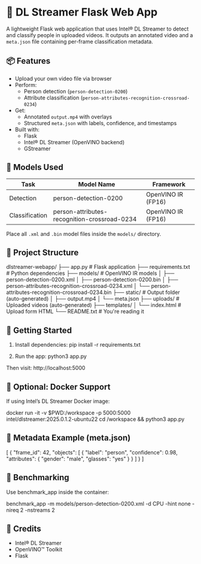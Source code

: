 🎥 DL Streamer Flask Web App
============================

A lightweight Flask web application that uses Intel® DL Streamer to detect and classify people in uploaded videos. 
It outputs an annotated video and a `meta.json` file containing per-frame classification metadata.

📦 Features
-----------
- Upload your own video file via browser
- Perform:
  - Person detection (`person-detection-0200`)
  - Attribute classification (`person-attributes-recognition-crossroad-0234`)
- Get:
  - Annotated `output.mp4` with overlays
  - Structured `meta.json` with labels, confidence, and timestamps
- Built with:
  - Flask
  - Intel® DL Streamer (OpenVINO backend)
  - GStreamer

🧠 Models Used
--------------
Task           | Model Name                                  | Framework
---------------|----------------------------------------------|-------------------
Detection      | person-detection-0200                        | OpenVINO IR (FP16)
Classification | person-attributes-recognition-crossroad-0234| OpenVINO IR (FP16)

Place all `.xml` and `.bin` model files inside the `models/` directory.

📁 Project Structure
--------------------
dlstreamer-webapp/
├── app.py                    # Flask application
├── requirements.txt          # Python dependencies
├── models/                   # OpenVINO IR models
│   ├── person-detection-0200.xml
│   ├── person-detection-0200.bin
│   ├── person-attributes-recognition-crossroad-0234.xml
│   └── person-attributes-recognition-crossroad-0234.bin
├── static/                   # Output folder (auto-generated)
│   ├── output.mp4
│   └── meta.json
├── uploads/                  # Uploaded videos (auto-generated)
├── templates/
│   └── index.html            # Upload form HTML
└── README.txt                # You're reading it

🚀 Getting Started
------------------
1. Install dependencies:
   pip install -r requirements.txt

2. Run the app:
   python3 app.py

Then visit: http://localhost:5000

🐳 Optional: Docker Support
---------------------------
If using Intel’s DL Streamer Docker image:

docker run -it -v $PWD:/workspace -p 5000:5000 intel/dlstreamer:2025.0.1.2-ubuntu22
cd /workspace && python3 app.py

📝 Metadata Example (meta.json)
-------------------------------
[
  {
    "frame_id": 42,
    "objects": [
      {
        "label": "person",
        "confidence": 0.98,
        "attributes": {
          "gender": "male",
          "glasses": "yes"
        }
      }
    ]
  }
]

🧪 Benchmarking
----------------
Use benchmark_app inside the container:

benchmark_app -m models/person-detection-0200.xml -d CPU -hint none -nireq 2 -nstreams 2

🙌 Credits
----------
- Intel® DL Streamer
- OpenVINO™ Toolkit
- Flask

